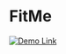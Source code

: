 # FitMe

[![Demo Link](https://img.youtube.com/vi/wFuXVfeVnHQ/0.jpg)](https://www.youtube.com/watch?v=wFuXVfeVnHQ)
